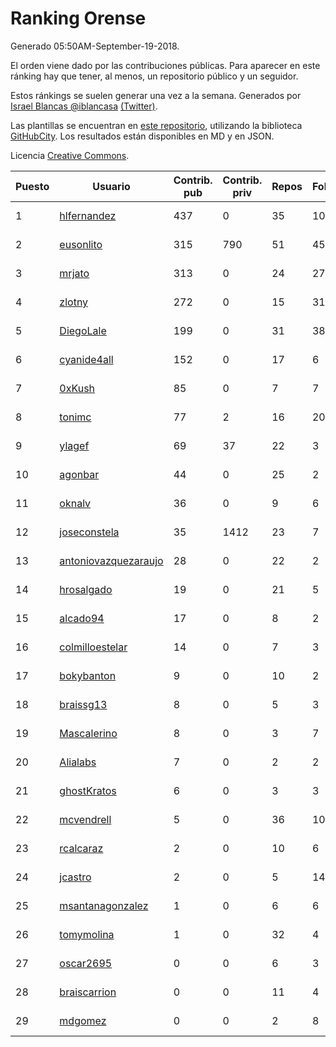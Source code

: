 # Ranking Orense

Generado 05:50AM-September-19-2018.

El orden viene dado por las contribuciones públicas. Para aparecer en este ránking hay que tener, al menos, un repositorio público y un seguidor.

Estos ránkings se suelen generar una vez a la semana. Generados por [Israel Blancas @iblancasa](https://github.com/iblancasa/) [(Twitter)](https://twitter.com/iblancasa).

Las plantillas se encuentran en [este repositorio](https://github.com/iblancasa/GH-Spanish-Ranking), utilizando la biblioteca [GitHubCity](https://github.com/iblancasa/GitHubCity). Los resultados están disponibles en MD y en JSON.

Licencia [Creative Commons](https://creativecommons.org/licenses/by/4.0/).

| Puesto   |  Usuario  | Contrib. pub | Contrib. priv |Repos| Followers | Desde |  Avatar  |
|----------|-----------|--------------|---------------|-----|-----------|-------|----------|
|1|[hlfernandez](https://github.com/hlfernandez)|437|0|35|10|2013-01-31|![hlfernandez]()|
|2|[eusonlito](https://github.com/eusonlito)|315|790|51|45|2011-03-01|![eusonlito]()|
|3|[mrjato](https://github.com/mrjato)|313|0|24|27|2013-01-31|![mrjato]()|
|4|[zlotny](https://github.com/zlotny)|272|0|15|31|2013-12-10|![zlotny]()|
|5|[DiegoLale](https://github.com/DiegoLale)|199|0|31|38|2014-01-07|![DiegoLale]()|
|6|[cyanide4all](https://github.com/cyanide4all)|152|0|17|6|2015-10-13|![cyanide4all]()|
|7|[0xKush](https://github.com/0xKush)|85|0|7|7|2014-10-26|![0xKush]()|
|8|[tonimc](https://github.com/tonimc)|77|2|16|20|2011-04-25|![tonimc]()|
|9|[ylagef](https://github.com/ylagef)|69|37|22|3|2015-11-24|![ylagef]()|
|10|[agonbar](https://github.com/agonbar)|44|0|25|2|2012-03-19|![agonbar]()|
|11|[oknalv](https://github.com/oknalv)|36|0|9|6|2014-12-05|![oknalv]()|
|12|[joseconstela](https://github.com/joseconstela)|35|1412|23|7|2014-01-13|![joseconstela]()|
|13|[antoniovazquezaraujo](https://github.com/antoniovazquezaraujo)|28|0|22|2|2011-08-17|![antoniovazquezaraujo]()|
|14|[hrosalgado](https://github.com/hrosalgado)|19|0|21|5|2014-11-24|![hrosalgado]()|
|15|[alcado94](https://github.com/alcado94)|17|0|8|2|2016-05-05|![alcado94]()|
|16|[colmilloestelar](https://github.com/colmilloestelar)|14|0|7|3|2015-10-13|![colmilloestelar]()|
|17|[bokybanton](https://github.com/bokybanton)|9|0|10|2|2012-08-09|![bokybanton]()|
|18|[braissg13](https://github.com/braissg13)|8|0|5|3|2016-11-03|![braissg13]()|
|19|[Mascalerino](https://github.com/Mascalerino)|8|0|3|7|2014-12-05|![Mascalerino]()|
|20|[Alialabs](https://github.com/Alialabs)|7|0|2|2|2018-05-11|![Alialabs]()|
|21|[ghostKratos](https://github.com/ghostKratos)|6|0|3|3|2012-03-02|![ghostKratos]()|
|22|[mcvendrell](https://github.com/mcvendrell)|5|0|36|10|2012-06-18|![mcvendrell]()|
|23|[rcalcaraz](https://github.com/rcalcaraz)|2|0|10|6|2013-10-24|![rcalcaraz]()|
|24|[jcastro](https://github.com/jcastro)|2|0|5|14|2010-01-26|![jcastro]()|
|25|[msantanagonzalez](https://github.com/msantanagonzalez)|1|0|6|6|2014-09-22|![msantanagonzalez]()|
|26|[tomymolina](https://github.com/tomymolina)|1|0|32|4|2012-01-06|![tomymolina]()|
|27|[oscar2695](https://github.com/oscar2695)|0|0|6|3|2013-10-24|![oscar2695]()|
|28|[braiscarrion](https://github.com/braiscarrion)|0|0|11|4|2013-12-29|![braiscarrion]()|
|29|[mdgomez](https://github.com/mdgomez)|0|0|2|8|2014-11-26|![mdgomez]()|
